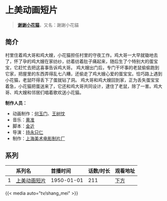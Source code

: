 # 上美动画短片


> <u>**[谢谢小花猫](https://bgm.tv/subject/118531)**</u>，又名：謝謝小花貓

## 简介

村里住着鸡大哥和鸡大嫂，小花猫担任村里的守夜工作。鸡大哥一大早就锄地去了，怀了孕的鸡大嫂在家纺纱，纺着纺着肚子痛起来，随后生了个特别大的蛋宝宝，它赶忙去把这喜事告诉鸡大哥。
    鸡大嫂出门后，专门干坏事的老鼠偷偷跑到它家，把屋里的东西弄得乱七八糟，还偷走了鸡大嫂心爱的蛋宝宝。恰巧路上遇到小花猫，老鼠吓得丢下了蛋就钻了洞。
    鸡大哥和鸡大嫂回到家，正为丢失蛋宝宝着急，小花猫把蛋送来了，它还和鸡大哥共同设计，逮住了老鼠，除了一害。鸡大哥、鸡大嫂和邻居们唱着歌欢送小花猫。

**制作人员：**
- 动画制作：[何玉门](https://bgm.tv/person/22141)、[王树忱](https://bgm.tv/person/22132)
- 音乐：[黄准](https://bgm.tv/person/22137)
- 脚本：[金近](https://bgm.tv/person/22131)
- 导演：[持永只仁](https://bgm.tv/person/2975)
- 制作：[上海美术电影制片厂](https://bgm.tv/person/7499)



## 系列

|     |   系列名   |   首播时间  | 话数/时长  | 观看地址 |
|:---  |:------    |:----      |:---       |:---  |
| 1 |[上美动画短片](https://bgm.tv/subject/118531)| 1950-01-01 | 211 | [下方](#id-1)  |


{{< media auto="tv/shang_mei" >}}
